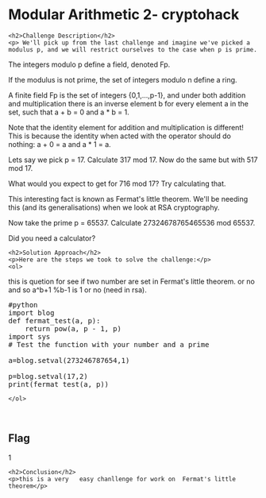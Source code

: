  
<!DOCTYPE html>
<html>

<body>
    <h1>Modular Arithmetic 2- cryptohack</h1>

    <h2>Challenge Description</h2>
    <p> We'll pick up from the last challenge and imagine we've picked a modulus p, and we will restrict ourselves to the case when p is prime.

The integers modulo p define a field, denoted Fp.

If the modulus is not prime, the set of integers modulo n define a ring.


A finite field Fp is the set of integers {0,1,...,p-1}, and under both addition and multiplication there is an inverse element b for every element a in the set, such that a + b = 0 and a * b = 1.

 Note that the identity element for addition and multiplication is different! This is because the identity when acted with the operator should do nothing: a + 0 = a and a * 1 = a.


Lets say we pick p = 17. Calculate 317 mod 17. Now do the same but with 517 mod 17.

What would you expect to get for 716 mod 17? Try calculating that.

This interesting fact is known as Fermat's little theorem. We'll be needing this (and its generalisations) when we look at RSA cryptography.

Now take the prime p = 65537. Calculate 27324678765465536 mod 65537.

Did you need a calculator?
</p>
 
    <h2>Solution Approach</h2>
    <p>Here are the steps we took to solve the challenge:</p>
    <ol>
this is quetion for see if two  number 
are set in Fermat's little theorem. or no and so a^b+1 %b-1 is 1 or no (need in rsa).
<pre>
#python
import blog
def fermat_test(a, p):
    return pow(a, p - 1, p)
import sys
# Test the function with your number and a prime

a=blog.setval(273246787654,1)

p=blog.setval(17,2) 
print(fermat_test(a, p))   
</pre>
       
    
    </ol>
<br> 
    <h2>Flag</h2>
    <p class="flag">1
</p>

    <h2>Conclusion</h2>
    <p>this is a very   easy chanllenge for work on  Fermat's little theorem</p>
</body>
</html>

